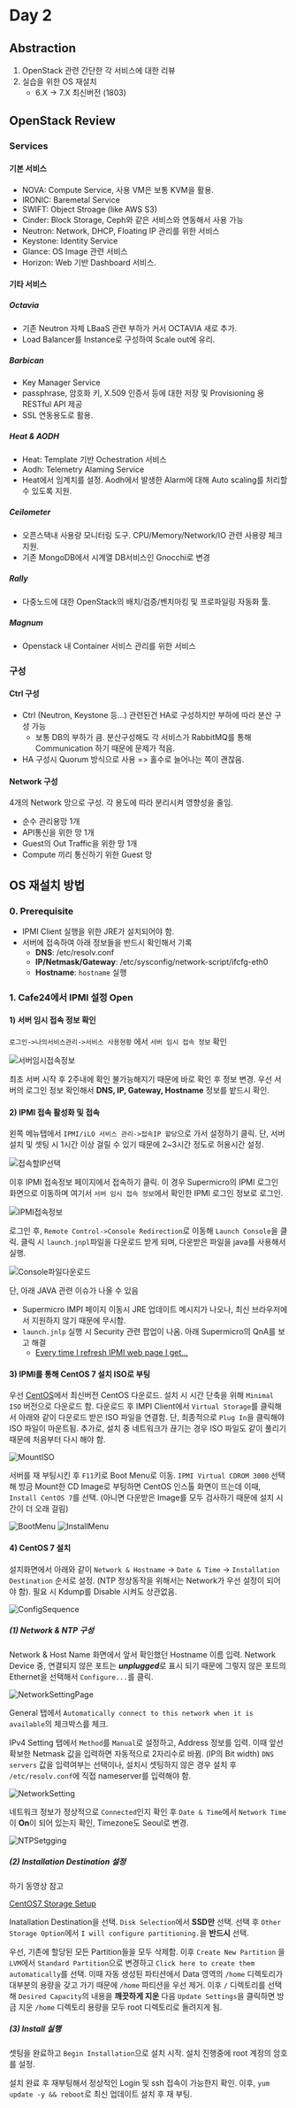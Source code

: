 # Day 2

## Abstraction

1. OpenStack 관련 간단한 각 서비스에 대한 리뷰
2. 실습을 위한 OS 재설치
   - 6.X -> 7.X 최신버전 (1803)

## OpenStack Review

### Services

#### 기본 서비스

- NOVA: Compute Service, 사용 VM은 보통 KVM을 활용.
- IRONIC: Baremetal Service
- SWIFT: Object Stroage (like AWS S3)
- Cinder: Block Storage, Ceph와 같은 서비스와 연동해서 사용 가능
- Neutron: Network, DHCP, Floating IP 관리를 위한 서비스
- Keystone: Identity Service
- Glance: OS Image 관련 서비스
- Horizon: Web 기반 Dashboard 서비스.

#### 기타 서비스

##### Octavia

- 기존 Neutron 자체 LBaaS 관련 부하가 커서 OCTAVIA 새로 추가.
- Load Balancer를 Instance로 구성하여 Scale out에 유리.

##### Barbican

- Key Manager Service
- passphrase, 암호화 키, X.509 인증서 등에 대한 저장 및 Provisioning 용
  RESTful API 제공
- SSL 연동용도로 활용.

##### Heat & AODH

- Heat: Template 기반 Ochestration 서비스
- Aodh: Telemetry Alaming Service
- Heat에서 임계치를 설정. Aodh에서 발생한 Alarm에 대해 Auto scaling를 처리할 수
  있도록 지원.

##### Ceilometer

- 오픈스택내 사용량 모니터링 도구. CPU/Memory/Network/IO 관련 사용량 체크 지원.
- 기존 MongoDB에서 시계열 DB서비스인 Gnocchi로 변경

##### Rally

- 다중노드에 대한 OpenStack의 배치/검증/벤치마킹 및 프로파일링 자동화 툴.

##### Magnum

- Openstack 내 Container 서비스 관리를 위한 서비스

### 구성

#### Ctrl 구성

- Ctrl (Neutron, Keystone 등...) 관련된건 HA로 구성하지만 부하에 따라 분산
  구성 가능
  - 보통 DB의 부하가 큼. 분산구성해도 각 서비스가 RabbitMQ를 통해 Communication
    하기 때문에 문제가 적음.
- HA 구성시 Quorum 방식으로 사용 => 홀수로 늘어나는 쪽이 괜찮음.

#### Network 구성

4개의 Network 망으로 구성. 각 용도에 따라 분리시켜 영향성을 줄임.

- 순수 관리용망 1개
- API통신을 위한 망 1개
- Guest의 Out Traffic을 위한 망 1개
- Compute 끼리 통신하기 위한 Guest 망

## OS 재설치 방법

### 0. Prerequisite

- IPMI Client 실행을 위한 JRE가 설치되어야 함.
- 서버에 접속하여 아래 정보들을 반드시 확인해서 기록
  - **DNS**: /etc/resolv.conf
  - **IP/Netmask/Gateway**: /etc/sysconfig/network-script/ifcfg-eth0
  - **Hostname**: `hostname` 실행

### 1. Cafe24에서 IPMI 설정 Open

#### 1) 서버 임시 접속 정보 확인

`로그인->나의서비스관리->서비스 사용현황` 에서 `서버 임시 접속 정보` 확인

![서버임시접속정보](images/Day2/01.png)

최초 서버 시작 후 2주내에 확인 불가능해지기 때문에 바로 확인 후 정보 변경. 우선
서버의 로그인 정보 확인해서 **DNS, IP, Gateway, Hostname** 정보를 밭드시 확인.

#### 2) IPMI 접속 활성화 및 접속

왼쪽 메뉴탭에서 `IPMI/iLO 서비스 관리->접속IP 할당`으로 가서 설정하기 클릭. 단,
서버 설치 및 셋팅 시 1시간 이상 걸릴 수 있기 때문에 2~3시간 정도로 허용시간
설정.

![접속할IP선택](images/Day2/02.png)

이후 IPMI 접속정보 페이지에서 접속하기 클릭. 이 경우 Supermicro의 IPMI 로그인
화면으로 이동하며 여기서 `서버 임시 접속 정보`에서 확인한 IPMI 로그인 정보로
로그인.

![IPMI접속정보](images/Day2/03.png)

로그인 후, `Remote Control->Console Redirection`로 이동해 `Launch Console`을
클릭. 클릭 시 `launch.jnpl`파일을 다운로드 받게 되며, 다운받은 파일을 java를
사용해서 실행.

![Console파일다운로드](images/Day2/04.png)

단, 아래 JAVA 관련 이슈가 나올 수 있음

- Supermicro IMPI 페이지 이동시 JRE 업데이트 메시지가 나오나, 최신 브라우저에서
  지원하지 않기 때문에 무시함.
- `launch.jnlp` 실행 시 Security 관련 팝업이 나옴. 아래 Supermicro의 QnA를 보고
  해결
  - [Every time I refresh IPMI web page I get...](https://www.supermicro.com/support/faqs/faq.cfm?faq=21544)

#### 3) IPMI를 통해 CentOS 7 설치 ISO로 부팅

우선 [CentOS](https://www.centos.org/download/)에서 최신버전 CentOS 다운로드.
설치 시 시간 단축을 위해 `Minimal ISO` 버전으로 다운로드 함. 다운로드 후 IMPI
Client에서 `Virtual Storage`를 클릭해서 아래와 같이 다운로드 받은 ISO 파일을
연결함. 단, 최종적으로 `Plug In`을 클릭해야 ISO 파일이 마운트됨. 추가로, 설치
중 네트워크가 끊기는 경우 ISO 파일도 같이 풀리기 때문에 처음부터 다시 해야 함.

![MountISO](images/Day2/05.png)

서버를 재 부팅시킨 후 `F11`키로 Boot Menu로 이동. `IPMI Virtual CDROM 3000`
선택 해 방금 Mount한 CD Image로 부팅하면 CentOS 인스톨 화면이 뜨는데 이때,
`Install CentOS 7`를 선택. (아니면 다운받은 Image를 모두 검사하기 때문에 설치
시간이 더 오래 걸림)

![BootMenu](images/Day2/06.png) ![InstallMenu](images/Day2/07.png)

#### 4) CentOS 7 설치

설치화면에서 아래와 같이 `Network & Hostname` -> `Date & Time` ->
`Installation Destination` 순서로 설정. (NTP 정상동작을 위해서는 Network가
우선 설정이 되어야 함). 필요 시 Kdump를 Disable 시켜도 상관없음.

![ConfigSequence](images/Day2/08.png)

##### (1) Network & NTP 구성

Network & Host Name 화면에서 앞서 확인했던 Hostname 이름 입력. Network Device
중, 연결되지 않은 포트는 ***unplugged***로 표시 되기 때문에 그렇지 않은
포트의 Ethernet을 선택해서 `Configure...`를 클릭.

![NetworkSettingPage](images/Day2/09.png)

General 탭에서 `Automatically connect to this network when it is available`의
체크박스를 체크.

IPv4 Setting 탭에서 `Method`를 `Manual`로 설정하고, Address 정보를 입력. 이때
앞선 확보한 Netmask 값을 입력하면 자동적으로 2자리수로 바뀜. (IP의 Bit width)
`DNS servers` 값을 입력여부는 선택이나, 설치시 셋팅하지 않은 경우 설치 후
`/etc/resolv.conf`에 직접 nameserver를 입력해야 함.

![NetworkSetting](images/Day2/10.png)

네트워크 정보가 정상적으로 `Connected`인지 확인 후 `Date & Time`에서
`Network Time`이 **On**이 되어 있는지 확인, Timezone도 Seoul로 변경.

![NTPSetgging](images/Day2/11.png)

##### (2) Installation Destination 설정

하기 동영상 참고

[CentOS7 Storage Setup](https://www.youtube.com/watch?v=_V0hKTDDfsI)

Inatallation Destination을 선택. `Disk Selection`에서 **SSD만** 선택. 선택 후
`Other Storage Option`에서 `I will configure partitioning.`을 **반드시** 선택.

우선, 기존에 할당된 모든 Partition들을 모두 삭제함. 이후 `Create New Partition`
을 `LVM`에서 `Standard Partition`으로 변경하고
`Click here to create them automatically`를 선택. 이때 자동 생성된 파티션에서
Data 영역의 `/home` 디렉토리가 대부분의 용량을 갖고 가기 때문에 `/home`
파티션을 우선 제거. 이후 `/` 디렉토리를 선택해 `Desired Capacity`의 내용을
**깨끗하게 지운** 다음 `Update Settings`을 클릭하면 방금 지운 `/home`
디렉토리 용량을 모두 root 디렉토리로 돌려지게 됨.

##### (3) Install 실행

셋팅을 완료하고 `Begin Installation`으로 설치 시작. 설치 진행중에 root 계정의
암호를 설정.

설치 완료 후 재부팅해서 정상적인 Login 및 ssh 접속이 가능한지 확인. 이후,
`yum update -y && reboot`로 최신 업데이트 설치 후 재 부팅.